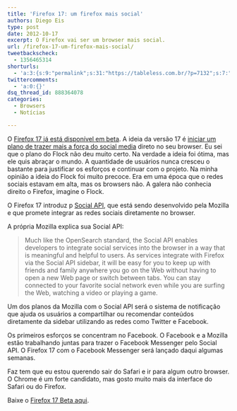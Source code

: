 ```yaml
---
title: 'Firefox 17: um firefox mais social'
authors: Diego Eis
type: post
date: 2012-10-17
excerpt: O Firefox vai ser um browser mais social.
url: /firefox-17-um-firefox-mais-social/
tweetbackscheck:
  - 1356465314
shorturls:
  - 'a:3:{s:9:"permalink";s:31:"https://tableless.com.br/?p=7132";s:7:"tinyurl";s:26:"https://tinyurl.com/9urbrev";s:4:"isgd";s:19:"https://is.gd/4zVksN";}'
twittercomments:
  - 'a:0:{}'
dsq_thread_id: 888364078
categories:
  - Browsers
  - Notícias

---
```

O [Firefox 17 já está disponível em beta][1]. A ideia da versão 17 é [iniciar um plano de trazer mais a força do social media][2] direto no seu browser. Eu sei que o plano do Flock não deu muito certo. Na verdade a ideia foi ótima, mas ele quis abraçar o mundo. A quantidade de usuários nunca cresceu o bastante para justificar os esforços e continuar com o projeto. Na minha opinião a ideia do Flock foi muito precoce. Era em uma época que o redes sociais estavam em alta, mas os browsers não. A galera não conhecia direito o Firefox, imagine o Flock.

O Firefox 17 introduz p [Social API][3], que está sendo desenvolvido pela Mozilla e que promete integrar as redes sociais diretamente no browser. 

A própria Mozilla explica sua Social API:

> Much like the OpenSearch standard, the Social API enables developers to integrate social services into the browser in a way that is meaningful and helpful to users. As services integrate with Firefox via the Social API sidebar, it will be easy for you to keep up with friends and family anywhere you go on the Web without having to open a new Web page or switch between tabs. You can stay connected to your favorite social network even while you are surfing the Web, watching a video or playing a game.

Um dos planos da Mozilla com o Social API será o sistema de notificação que ajuda os usuários a compartilhar ou recomendar conteúdos diretamente da sidebar utilizando as redes como Twitter e Facebook.

Os primeiros esforços se concentram no Facebook. O Facebook e a Mozilla estão trabalhando juntas para trazer o Facebook Messenger pelo Social API. O Firefox 17 com o Facebook Messenger será lançado daqui algumas semanas.

Faz tem que eu estou querendo sair do Safari e ir para algum outro browser. O Chrome é um forte candidato, mas gosto muito mais da interface do Safari ou do Firefox. 

Baixe o [Firefox 17 Beta aqui][1].

 [1]: https://www.mozilla.org/en-US/firefox/channel/#beta
 [2]: https://blog.mozilla.org/futurereleases/2012/07/06/bringing-social-to-firefox/
 [3]: https://blog.mozilla.org/futurereleases/2012/10/12/firefox-beta-introduces-preliminary-support-for-a-social-api/